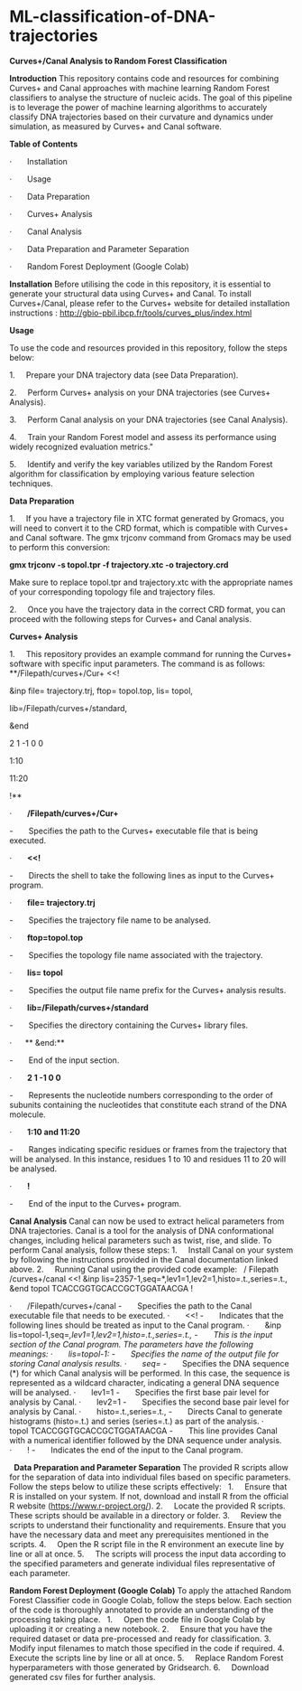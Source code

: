 # ML-classification-of-DNA-trajectories
**Curves+/Canal Analysis to Random Forest Classification**
 
 
 
**Introduction**
This repository contains code and resources for combining Curves+ and Canal approaches with machine learning Random Forest classifiers to analyse the structure of nucleic acids. The goal of this pipeline is to leverage the power of machine learning algorithms to accurately classify DNA trajectories based on their curvature and dynamics under simulation, as measured by Curves+ and Canal software.
 
 
 
**Table of Contents**

·       Installation

·       Usage

·       Data Preparation

·       Curves+ Analysis

·       Canal Analysis

·       Data Preparation and Parameter Separation

·       Random Forest Deployment (Google Colab)
 
 

 
 **Installation**
Before utilising the code in this repository, it is essential to generate your structural data using Curves+ and Canal. To install Curves+/Canal, please refer to the Curves+ website for detailed installation instructions : http://gbio-pbil.ibcp.fr/tools/curves_plus/index.html
 
 
 
 
 **Usage**
 
 To use the code and resources provided in this repository, follow the steps below:


1.     Prepare your DNA trajectory data (see Data Preparation).


2.     Perform Curves+ analysis on your DNA trajectories (see Curves+ Analysis).


3.     Perform Canal analysis on your DNA trajectories (see Canal Analysis).


4.     Train your Random Forest model and assess its performance using widely recognized evaluation metrics."


5.     Identify and verify the key variables utilized by the Random Forest algorithm for classification by employing various feature selection techniques.
  
  
  
 
**Data Preparation**


1.     If you have a trajectory file in XTC format generated by Gromacs, you will need to convert it to the CRD format, which is compatible with Curves+ and Canal software. The gmx trjconv command from Gromacs may be used to perform this conversion: 


 
**gmx trjconv -s topol.tpr -f trajectory.xtc -o trajectory.crd**
 
 
 
Make sure to replace topol.tpr and trajectory.xtc with the appropriate names of your corresponding topology file and trajectory files.
 
 
 
2.     Once you have the trajectory data in the correct CRD format, you can proceed with the following steps for Curves+ and Canal analysis.
 
 
 **Curves+ Analysis**
 
 
 
1.     This repository provides an example command for running the Curves+ software with specific input parameters. The command is as follows:
 
**/Filepath/curves+/Cur+ <<!


&inp file= trajectory.trj, ftop= topol.top, lis= topol, 


lib=/Filepath/curves+/standard,


&end


2 1 -1 0 0


1:10


11:20


!**



·       **/Filepath/curves+/Cur+**


-       Specifies the path to the Curves+ executable file that is being executed.


·       **<<!**


-       Directs the shell to take the following lines as input to the Curves+ program.


·       **file= trajectory.trj**


-       Specifies the trajectory file name to be analysed.


·       **ftop=topol.top**


-       Specifies the topology file name associated with the trajectory.


·       **lis= topol**


-       Specifies the output file name prefix for the Curves+ analysis results.


·       **lib=/Filepath/curves+/standard**


-       Specifies the directory containing the Curves+ library files.


·      ** &end:**


-       End of the input section.


·       **2 1 -1 0 0**


-       Represents the nucleotide numbers corresponding to the order of subunits containing the nucleotides that constitute each strand of the DNA molecule.


·       **1:10 and 11:20**


-       Ranges indicating specific residues or frames from the trajectory that will be analysed. In this instance, residues 1 to 10 and residues 11 to 20 will be analysed.


·       **!**


-       End of the input to the Curves+ program.
 
 
**Canal Analysis**
Canal can now be used to extract helical parameters from DNA trajectories. Canal is a tool for the analysis of DNA conformational changes, including helical parameters such as twist, rise, and slide.
To perform Canal analysis, follow these steps:
1.     Install Canal on your system by following the instructions provided in the Canal documentation linked above.
2.     Running Canal using the provided code example:
 
/ Filepath /curves+/canal <<!
&inp lis=2357-1,seq=*,lev1=1,lev2=1,histo=.t.,series=.t.,
&end
topol TCACCGGTGCACCGCTGGATAACGA
!

·       /Filepath/curves+/canal
-       Specifies the path to the Canal executable file that needs to be executed.
·       <<!
-       Indicates that the following lines should be treated as input to the Canal program.
·       &inp lis=topol-1,seq=*,lev1=1,lev2=1,histo=.t.,series=.t.,
-       This is the input section of the Canal program. The parameters have the following meanings:
·       lis=topol-1:
-       Specifies the name of the output file for storing Canal analysis results.
·       seq=*
-       Specifies the DNA sequence (*) for which Canal analysis will be performed. In this case, the sequence is represented as a wildcard character, indicating a general DNA sequence will be analysed.
·       lev1=1
-       Specifies the first base pair level for analysis by Canal.
·       lev2=1
-       Specifies the second base pair level for analysis by Canal.
·       histo=.t.,series=.t.,
-       Directs Canal to generate histograms (histo=.t.) and series (series=.t.) as part of the analysis.
·       topol TCACCGGTGCACCGCTGGATAACGA
-       This line provides Canal with a numerical identifier followed by the DNA sequence under analysis.
·       !
-       Indicates the end of the input to the Canal program.

 
**Data Preparation and Parameter Separation**
The provided R scripts allow for the separation of data into individual files based on specific parameters. Follow the steps below to utilize these scripts effectively:
 
1.     Ensure that R is installed on your system. If not, download and install R from the official R website (https://www.r-project.org/).
2.     Locate the provided R scripts. These scripts should be available in a directory or folder.
3.     Review the scripts to understand their functionality and requirements. Ensure that you have the necessary data and meet any prerequisites mentioned in the scripts.
4.     Open the R script file in the R environment an execute line by line or all at once.
5.     The scripts will process the input data according to the specified parameters and generate individual files representative of each parameter.


**Random Forest Deployment (Google Colab)**
To apply the attached Random Forest Classifier code in Google Colab, follow the steps below. Each section of the code is thoroughly annotated to provide an understanding of the processing taking place.
 
1.     Open the code file in Google Colab by uploading it or creating a new notebook.
2.     Ensure that you have the required dataset or data pre-processed and ready for classification.
3.     Modify input filenames to match those specified in the code if required.
4.     Execute the scripts line by line or all at once.
5.     Replace Random Forest hyperparameters with those generated by Gridsearch.
6.     Download generated csv files for further analysis.

